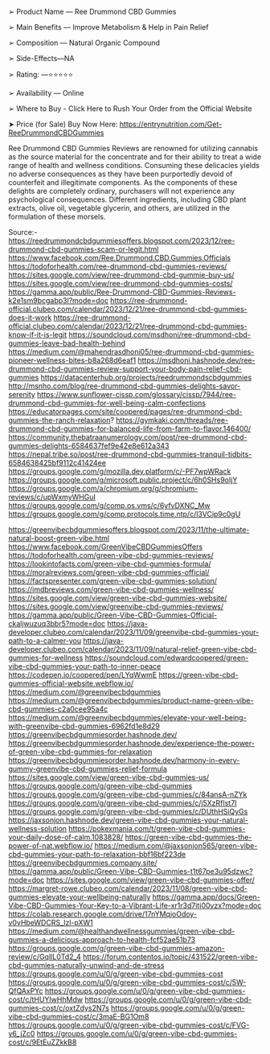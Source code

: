 ➢ Product Name — Ree Drummond CBD Gummies

➢ Main Benefits — Improve Metabolism & Help in Pain Relief

➢ Composition — Natural Organic Compound

➢ Side-Effects—NA

➢ Rating: —⭐⭐⭐⭐⭐

➢ Availability — Online

➢ Where to Buy - Click Here to Rush Your Order from the Official Website

➤ Price (for Sale) Buy Now Here: https://entrynutrition.com/Get-ReeDrummondCBDGummies

Ree Drummond CBD Gummies Reviews are renowned for utilizing cannabis as the source material for the concentrate and for their ability to treat a wide range of health and wellness conditions. Consuming these delicacies yields no adverse consequences as they have been purportedly devoid of counterfeit and illegitimate components. As the components of these delights are completely ordinary, purchasers will not experience any psychological consequences. Different ingredients, including CBD plant extracts, olive oil, vegetable glycerin, and others, are utilized in the formulation of these morsels.



Source:-
https://reedrummondcbdgummiesoffers.blogspot.com/2023/12/ree-drummond-cbd-gummies-scam-or-legit.html
https://www.facebook.com/Ree.Drummond.CBD.Gummies.Officials
https://todoforhealth.com/ree-drummond-cbd-gummies-reviews/
https://sites.google.com/view/ree-drummond-cbd-gummie-buy-us/
https://sites.google.com/view/ree-drummond-cbd-gummies-costs/
https://gamma.app/public/Ree-Drummond-CBD-Gummies-Reviews-k2e1sm9bcgabp3l?mode=doc
https://ree-drummond-official.clubeo.com/calendar/2023/12/21/ree-drummond-cbd-gummies-does-it-work
https://ree-drummond-official.clubeo.com/calendar/2023/12/21/ree-drummond-cbd-gummies-know-if-it-is-legit
https://soundcloud.com/msdhoni/ree-drummond-cbd-gummies-leave-bad-health-behind
https://medium.com/@mahendrasdhoni05/ree-drummond-cbd-gummies-pioneer-wellness-bites-b8a268d6eaf1
https://msdhoni.hashnode.dev/ree-drummond-cbd-gummies-review-support-your-body-pain-relief-cbd-gummies
https://datacenterhub.org/projects/reedrummondscbdgummies
http://msnho.com/blog/ree-drummond-cbd-gummies-delights-savor-serenity
https://www.sunflower-cissp.com/glossary/cissp/7944/ree-drummond-cbd-gummies-for-well-being-calm-confections
https://educatorpages.com/site/coopered/pages/ree-drummond-cbd-gummies-the-ranch-relaxation?
https://gymkaki.com/threads/ree-drummond-cbd-gummies-for-balanced-life-from-farm-to-flavor.146400/
https://community.thebatraanumerology.com/post/ree-drummond-cbd-gummies-delights-6584637fef9e42e8e612a343
https://nepal.tribe.so/post/ree-drummond-cbd-gummies-tranquil-tidbits-6584638425bf9112c41424ee
https://groups.google.com/g/mozilla.dev.platform/c/-PF7wpWRack
https://groups.google.com/g/microsoft.public.project/c/6h0SHs9oIjY
https://groups.google.com/a/chromium.org/g/chromium-reviews/c/upWxmyWHGuI
https://groups.google.com/g/comp.os.vms/c/6yfvDXNC_Mw
https://groups.google.com/g/comp.protocols.time.ntp/c/l3VCip9c0gU

https://greenvibecbdgummiesoffers.blogspot.com/2023/11/the-ultimate-natural-boost-green-vibe.html
https://www.facebook.com/GreenVibeCBDGummiesOffers
https://todoforhealth.com/green-vibe-cbd-gummies-reviews/
https://lookintofacts.com/green-vibe-cbd-gummies-formula/
https://moralreviews.com/green-vibe-cbd-gummies-official/
https://factspresenter.com/green-vibe-cbd-gummies-solution/
https://imdbreviews.com/green-vibe-cbd-gummies-wellness/
https://sites.google.com/view/green-vibe-cbd-gummies-website/
https://sites.google.com/view/greenvibe-cbd-gummies-reviews/
https://gamma.app/public/Green-Vibe-CBD-Gummies-Official-ckaljwuzuq3bbr5?mode=doc
https://java-developer.clubeo.com/calendar/2023/11/09/greenvibe-cbd-gummies-your-path-to-a-calmer-you
https://java-developer.clubeo.com/calendar/2023/11/09/natural-relief-green-vibe-cbd-gummies-for-wellness
https://soundcloud.com/edwardcoopered/green-vibe-cbd-gummies-your-path-to-inner-peace
https://codepen.io/coopered/pen/LYqWwmE
https://green-vibe-cbd-gummies-official-website.webflow.io/
https://medium.com/@greenvibecbdgummies
https://medium.com/@greenvibecbdgummies/product-name-green-vibe-cbd-gummies-c2a0cee95a4c
https://medium.com/@greenvibecbdgummies/elevate-your-well-being-with-greenvibe-cbd-gummies-6962fd1e8d29
https://greenvibecbdgummiesorder.hashnode.dev/
https://greenvibecbdgummiesorder.hashnode.dev/experience-the-power-of-green-vibe-cbd-gummies-for-relaxation
https://greenvibecbdgummiesorder.hashnode.dev/harmony-in-every-gummy-greenvibe-cbd-gummies-relief-formula
https://sites.google.com/view/green-vibe-cbd-gummies-us/
https://groups.google.com/g/green-vibe-cbd-gummies
https://groups.google.com/g/green-vibe-cbd-gummies/c/84ansA-nZYk
https://groups.google.com/g/green-vibe-cbd-gummies/c/j5XzRfIst7I
https://groups.google.com/g/green-vibe-cbd-gummies/c/DUthHSiQyGs
https://jaxsonjon.hashnode.dev/green-vibe-cbd-gummies-your-natural-wellness-solution
https://pokexmania.com/t/green-vibe-cbd-gummies-your-daily-dose-of-calm.1083828/
https://green-vibe-cbd-gummies-the-power-of-nat.webflow.io/
https://medium.com/@jaxsonjon565/green-vibe-cbd-gummies-your-path-to-relaxation-bbf16bf223de
https://greenvibecbdgummies.company.site/
https://gamma.app/public/Green-Vibe-CBD-Gummies-t1t67pe3u95dzwc?mode=doc
https://sites.google.com/view/green-vibe-cbd-gummies-offer/
https://margret-rowe.clubeo.com/calendar/2023/11/08/green-vibe-cbd-gummies-elevate-your-wellbeing-naturally
https://gamma.app/docs/Green-Vibe-CBD-Gummies-Your-Key-to-a-Vibrant-Life-xr1r3d7itj00vzx?mode=doc
https://colab.research.google.com/drive/17nYMqjoOdoy-v0vHbeWDCRS_lzl-pXW1
https://medium.com/@healthandwellnessgummies/green-vibe-cbd-gummies-a-delicious-approach-to-health-fcf52ae51b73
https://groups.google.com/g/green-vibe-cbd-gummies-amazon-review/c/GqIlL0Td2_4
https://forum.contentos.io/topic/431522/green-vibe-cbd-gummies-naturally-unwind-and-de-stress
https://groups.google.com/u/0/g/green-vibe-cbd-gummies-cost
https://groups.google.com/u/0/g/green-vibe-cbd-gummies-cost/c/5W-QfQAxPYc
https://groups.google.com/u/0/g/green-vibe-cbd-gummies-cost/c/tHUYIwHhMdw
https://groups.google.com/u/0/g/green-vibe-cbd-gummies-cost/c/oxtZdys2N7s
https://groups.google.com/u/0/g/green-vibe-cbd-gummies-cost/c/3maE-BG1Om8
https://groups.google.com/u/0/g/green-vibe-cbd-gummies-cost/c/FVG-y6_jZc0
https://groups.google.com/u/0/g/green-vibe-cbd-gummies-cost/c/9EtEuZZkkB8
